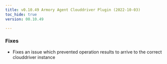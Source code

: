 ```yaml
---
title: v0.10.49 Armory Agent Clouddriver Plugin (2022-10-03)
toc_hide: true
version: 00.10.49

---
```


### Fixes

* Fixes an issue which prevented operation results to arrive to the correct clouddriver instance
